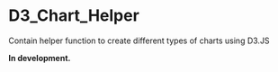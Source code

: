 # D3_Chart_Helper

Contain helper function to create different types of charts using D3.JS

**In development.**
